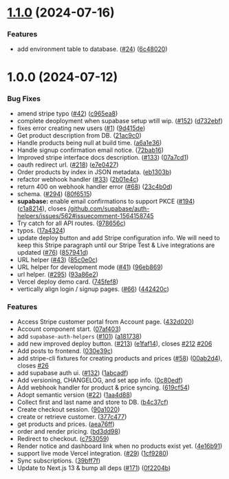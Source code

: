 # [1.1.0](https://github.com/QuantStack/qs.ai/compare/v1.0.0...v1.1.0) (2024-07-16)


### Features

* add environment table to database. ([#24](https://github.com/QuantStack/qs.ai/issues/24)) ([6c48020](https://github.com/QuantStack/qs.ai/commit/6c4802021bab4b663cf23153c6759227f9c6d95e))

# 1.0.0 (2024-07-12)

### Bug Fixes

- amend stripe typo ([#42](https://github.com/QuantStack/qs.ai/issues/42)) ([c965ea8](https://github.com/QuantStack/qs.ai/commit/c965ea89afecbc624df497c3b9a981edfdc27727))
- complete deoployment when supabase setup wtill wip. ([#152](https://github.com/QuantStack/qs.ai/issues/152)) ([d732ebf](https://github.com/QuantStack/qs.ai/commit/d732ebf512f35af2ff05c47699885839ba1b88d6))
- fixes error creating new users ([#1](https://github.com/QuantStack/qs.ai/issues/1)) ([9d415de](https://github.com/QuantStack/qs.ai/commit/9d415deb95a10c16f1476359498dffae79bc6cc2))
- Get product description from DB. ([21ac9c0](https://github.com/QuantStack/qs.ai/commit/21ac9c0ac6a5a1ae58ccd3869f4328afaa5505b8))
- Handle products being null at build time. ([a6a1e36](https://github.com/QuantStack/qs.ai/commit/a6a1e368719ab09e5ee7094167cf4b783be80f3c))
- Handle signup confirmation email notice. ([72bab16](https://github.com/QuantStack/qs.ai/commit/72bab167680726d7d2a1619cc5db8ffab4cee3f1))
- Improved stripe interface docs description. ([#133](https://github.com/QuantStack/qs.ai/issues/133)) ([07a7cd1](https://github.com/QuantStack/qs.ai/commit/07a7cd1a138a00474c8fdb9e4827c6c846cf6fa6))
- oauth redirect url. ([#218](https://github.com/QuantStack/qs.ai/issues/218)) ([e7e0427](https://github.com/QuantStack/qs.ai/commit/e7e04277f53cdec26fc54fbbba3855a4c21a2b48))
- Order products by index in JSON metadata. ([eb1303b](https://github.com/QuantStack/qs.ai/commit/eb1303b112dc5e33b6b035ec7c160e516f4511e7))
- refactor webhook handler ([#33](https://github.com/QuantStack/qs.ai/issues/33)) ([2b01e4c](https://github.com/QuantStack/qs.ai/commit/2b01e4cffc7f7e0bdfd3cff6b6ac1b68b11ea7d2))
- return 400 on webhook handler error ([#68](https://github.com/QuantStack/qs.ai/issues/68)) ([23c4b0d](https://github.com/QuantStack/qs.ai/commit/23c4b0d337999597a01c45f0351d174bed25fa5e))
- schema. ([#294](https://github.com/QuantStack/qs.ai/issues/294)) ([80f6515](https://github.com/QuantStack/qs.ai/commit/80f65154d3572faf9f6493df8b0d4364d576b4bb))
- **supabase:** enable email confirmations to support PKCE ([#194](https://github.com/QuantStack/qs.ai/issues/194)) ([c1a8214](https://github.com/QuantStack/qs.ai/commit/c1a8214683c84be14b49f4a28e286022b3896200)), closes [/github.com/supabase/auth-helpers/issues/562#issuecomment-1564158745](https://github.com//github.com/supabase/auth-helpers/issues/562/issues/issuecomment-1564158745)
- Try catch for all API routes. ([978656c](https://github.com/QuantStack/qs.ai/commit/978656c719fc58331ce2ebb9b91f972eb5377d4b))
- typos. ([17a4324](https://github.com/QuantStack/qs.ai/commit/17a43247f78b8fd8b4b7ad15dea3ab215fd69e27))
- update deploy button and add Stripe configuration info. We will need to keep this Stripe paragraph until our Stripe Test & Live integrations are updated ([#76](https://github.com/QuantStack/qs.ai/issues/76)) ([857941d](https://github.com/QuantStack/qs.ai/commit/857941d8d7d2160b2232d4090550c74e94064ac7))
- URL helper ([#43](https://github.com/QuantStack/qs.ai/issues/43)) ([85c0e0c](https://github.com/QuantStack/qs.ai/commit/85c0e0c43bb21440ae9167cd01e3e0808d99cbb6))
- URL helper for development mode ([#41](https://github.com/QuantStack/qs.ai/issues/41)) ([96eb869](https://github.com/QuantStack/qs.ai/commit/96eb86968f91a6e99273bec86894fd3f0103fac1))
- url helper. ([#295](https://github.com/QuantStack/qs.ai/issues/295)) ([93a86e2](https://github.com/QuantStack/qs.ai/commit/93a86e29bc62a1f85292eab7f30bb91d9b6f7800))
- Vercel deploy demo card. ([745fef8](https://github.com/QuantStack/qs.ai/commit/745fef89ff5b1c01115dd7161ddafd13ce330afd))
- vertically align login / signup pages. ([#66](https://github.com/QuantStack/qs.ai/issues/66)) ([442420c](https://github.com/QuantStack/qs.ai/commit/442420ca8b02dc52c3306ccfad29b72a06dd5a38))

### Features

- Access Stripe customer portal from Account page. ([432d020](https://github.com/QuantStack/qs.ai/commit/432d02091458630ca4c626c0cb818267228d76d9))
- Account component start. ([07af403](https://github.com/QuantStack/qs.ai/commit/07af4034cb280e6e8e0ead775970ee83765472af))
- add `supabase-auth-helpers` ([#101](https://github.com/QuantStack/qs.ai/issues/101)) ([a181738](https://github.com/QuantStack/qs.ai/commit/a1817381424861689c7b507e85ff650d75f2c10e))
- add new improved deploy button. ([#213](https://github.com/QuantStack/qs.ai/issues/213)) ([e1faf14](https://github.com/QuantStack/qs.ai/commit/e1faf146e8951760a7d77004ca1cd3d829b373ae)), closes [#212](https://github.com/QuantStack/qs.ai/issues/212) [#206](https://github.com/QuantStack/qs.ai/issues/206)
- Add posts to frontend. ([030e39c](https://github.com/QuantStack/qs.ai/commit/030e39c1761d9d298bbab2cfa7dd4a6e8f2a01e7))
- add stripe-cli fixtures for creating products and prices ([#58](https://github.com/QuantStack/qs.ai/issues/58)) ([00ab2d4](https://github.com/QuantStack/qs.ai/commit/00ab2d49e88323ba32dfab61b23f7fe6db986949)), closes [#26](https://github.com/QuantStack/qs.ai/issues/26)
- add supabase auth ui. ([#132](https://github.com/QuantStack/qs.ai/issues/132)) ([1abcadf](https://github.com/QuantStack/qs.ai/commit/1abcadf7766cc132b713ccd420d81c888bb5fb2f))
- Add versioning, CHANGELOG, and set app info. ([0c80edf](https://github.com/QuantStack/qs.ai/commit/0c80edfe938ed2a62c6b5cc01ac7016edf054a98))
- Add webhook handler for product & price syncing. ([619cf54](https://github.com/QuantStack/qs.ai/commit/619cf540c5f81ac3469666ff58c1065545fb0420))
- Adopt semantic version ([#22](https://github.com/QuantStack/qs.ai/issues/22)) ([1aa4d88](https://github.com/QuantStack/qs.ai/commit/1aa4d88aca7f751c38391888b4b155c4a62be61b))
- Collect first and last name and store to DB. ([b4c37cf](https://github.com/QuantStack/qs.ai/commit/b4c37cfb492149eb480147a7d0572133cb5cb073))
- Create checkout session. ([90a1020](https://github.com/QuantStack/qs.ai/commit/90a10200271821c73f326f71880f34d9a74e2e8b))
- create or retrieve customer. ([377c477](https://github.com/QuantStack/qs.ai/commit/377c4779c2cebe8bc83e7de03f52b89a53b94e2f))
- get products and prices. ([aea76ff](https://github.com/QuantStack/qs.ai/commit/aea76ffbab092f42188abbbe3cd023b7cd42d3a1))
- order and render pricing. ([bd3dd98](https://github.com/QuantStack/qs.ai/commit/bd3dd980b00ef20bb35120969b3d7ac56f1a0337))
- Redirect to checkout. ([c753059](https://github.com/QuantStack/qs.ai/commit/c753059fe1a33acc0ff7c9c962744570219a1d77))
- Render notice and dashboard link when no products exist yet. ([4e16b91](https://github.com/QuantStack/qs.ai/commit/4e16b91a110a6731bc4324c25f0f7e50973c6bb5))
- support live mode Vercel integration. ([#29](https://github.com/QuantStack/qs.ai/issues/29)) ([1cf9280](https://github.com/QuantStack/qs.ai/commit/1cf9280a1e0193de695a084d949b33839f6ebc51))
- Sync subscriptions. ([39bff7f](https://github.com/QuantStack/qs.ai/commit/39bff7f0e52341c7b8513b244f9d9db2e0f1a65c))
- Update to Next.js 13 & bump all deps ([#171](https://github.com/QuantStack/qs.ai/issues/171)) ([0f2204b](https://github.com/QuantStack/qs.ai/commit/0f2204bf599d97fa4f1a5ffaae05f396149e284c))
